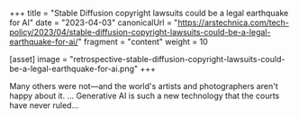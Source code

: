 +++
title = "Stable Diffusion copyright lawsuits could be a legal earthquake for AI"
date = "2023-04-03"
canonicalUrl = "https://arstechnica.com/tech-policy/2023/04/stable-diffusion-copyright-lawsuits-could-be-a-legal-earthquake-for-ai/"
fragment = "content"
weight = 10

[asset]
    image = "retrospective-stable-diffusion-copyright-lawsuits-could-be-a-legal-earthquake-for-ai.png"
+++

Many others were not—and the world's artists and photographers aren't happy 
about it. ... Generative AI is such a new technology that the courts have 
never ruled...

